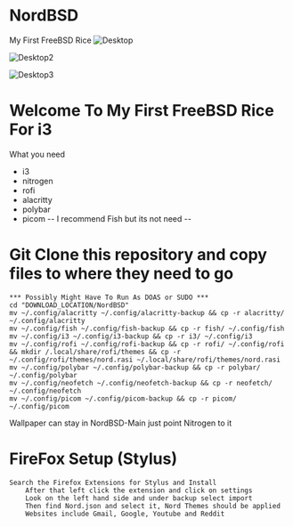 # NordBSD
My First FreeBSD Rice
![Desktop](https://user-images.githubusercontent.com/89696594/189009334-3c6567dd-4e4d-4f6d-8939-b1c770170936.png)

![Desktop2](https://user-images.githubusercontent.com/89696594/189009353-09645382-55a1-475e-b307-13ca705236c5.png)

![Desktop3](https://user-images.githubusercontent.com/89696594/189009363-3000921c-bda3-4614-9e29-c12a3066c380.png)

# Welcome To My First FreeBSD Rice For i3
    
 What you need
   * i3
   * nitrogen
   * rofi
   * alacritty
   * polybar
   * picom
        -- I recommend Fish but its not need --
 
 # Git Clone this repository and copy files to where they need to go
    *** Possibly Might Have To Run As DOAS or SUDO ***
    cd "DOWNLOAD_LOCATION/NordBSD"
    mv ~/.config/alacritty ~/.config/alacritty-backup && cp -r alacritty/ ~/.config/alacritty
    mv ~/.config/fish ~/.config/fish-backup && cp -r fish/ ~/.config/fish
    mv ~/.config/i3 ~/.config/i3-backup && cp -r i3/ ~/.config/i3
    mv ~/.config/rofi ~/.config/rofi-backup && cp -r rofi/ ~/.config/rofi && mkdir /.local/share/rofi/themes && cp -r ~/.config/rofi/themes/nord.rasi ~/.local/share/rofi/themes/nord.rasi
    mv ~/.config/polybar ~/.config/polybar-backup && cp -r polybar/ ~/.config/polybar
    mv ~/.config/neofetch ~/.config/neofetch-backup && cp -r neofetch/ ~/.config/neofetch
    mv ~/.config/picom ~/.config/picom-backup && cp -r picom/ ~/.config/picom
 
 Wallpaper can stay in NordBSD-Main just point Nitrogen to it 
 
 
 # FireFox Setup (Stylus)
    Search the Firefox Extensions for Stylus and Install 
        After that left click the extension and click on settings 
        Look on the left hand side and under backup select import 
        Then find Nord.json and select it, Nord Themes should be applied
        Websites include Gmail, Google, Youtube and Reddit
 
 
 
 

